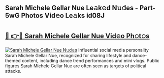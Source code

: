 ## Sarah Michele Gellar Nue Le𝚊k𝚎d N𝚞𝚍es - Part-5wG Photos Vid𝚎o Le𝚊ks id08J

# <h2><a href="http://fb13eo.evod.top/?m=Sarah+Michele+Gellar+Nue">🔗 👉🔴 Sarah Michele Gellar Nue Vid𝚎o Ph𝚘t𝚘s</a></h2>

[![Sarah Michele Gellar Nue N𝚞d𝚎s](https://i.imgur.com/8V9OHl7.gif)](http://fb13eo.evod.top/?m=Sarah+Michele+Gellar+Nue)
Influential social media personality Sarah Michele Gellar Nue, recognized for sharing lifestyle and dance-themed content, including dance trend performances and mini vlogs. Public figures Sarah Michele Gellar Nue are often seen as targets of political attacks. 
